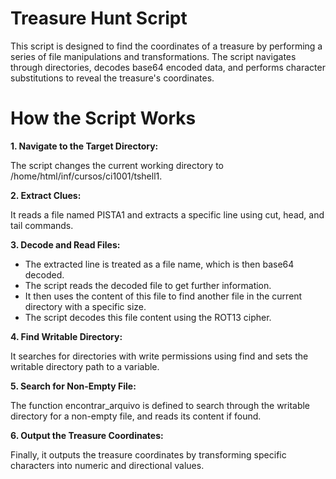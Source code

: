 # Treasure Hunt Script

This script is designed to find the coordinates of a treasure by performing a series of file manipulations and transformations. The script navigates through directories, decodes base64 encoded data, and performs character substitutions to reveal the treasure's coordinates.

# How the Script Works

**1. Navigate to the Target Directory:**

The script changes the current working directory to /home/html/inf/cursos/ci1001/tshell1.

**2. Extract Clues:**

It reads a file named PISTA1 and extracts a specific line using cut, head, and tail commands.

**3. Decode and Read Files:**

- The extracted line is treated as a file name, which is then base64 decoded.
- The script reads the decoded file to get further information.
- It then uses the content of this file to find another file in the current directory with a specific size.
- The script decodes this file content using the ROT13 cipher.

**4. Find Writable Directory:**

It searches for directories with write permissions using find and sets the writable directory path to a variable.

**5. Search for Non-Empty File:**

The function encontrar_arquivo is defined to search through the writable directory for a non-empty file, and reads its content if found.

**6. Output the Treasure Coordinates:**

Finally, it outputs the treasure coordinates by transforming specific characters into numeric and directional values.
